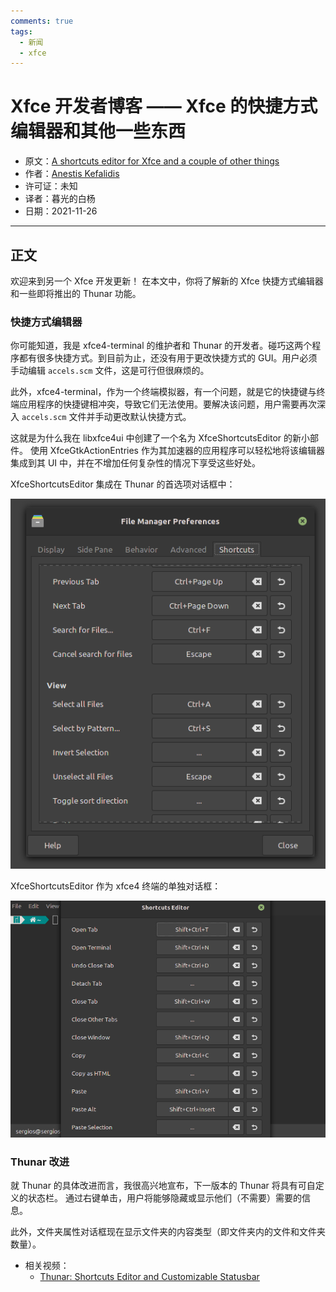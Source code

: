 ```yaml
---
comments: true
tags:
  - 新闻
  - xfce
---
```


# Xfce 开发者博客 —— Xfce 的快捷方式编辑器和其他一些东西 

- 原文：[A shortcuts editor for Xfce and a couple of other things](http://users.uoa.gr/~sdi1800073/sources/xfce_blog08.html)
- 作者：[Anestis Kefalidis](http://users.uoa.gr/~sdi1800073/)
- 许可证：未知
- 译者：暮光的白杨
- 日期：2021-11-26

----

## 正文

欢迎来到另一个 Xfce 开发更新！ 在本文中，你将了解新的 Xfce 快捷方式编辑器和一些即将推出的 Thunar 功能。

### 快捷方式编辑器

你可能知道，我是 xfce4-terminal 的维护者和 Thunar 的开发者。碰巧这两个程序都有很多快捷方式。到目前为止，还没有用于更改快捷方式的 GUI。用户必须手动编辑 `accels.scm` 文件，这是可行但很麻烦的。

此外，xfce4-terminal，作为一个终端模拟器，有一个问题，就是它的快捷键与终端应用程序的快捷键相冲突，导致它们无法使用。要解决该问题，用户需要再次深入 `accels.scm` 文件并手动更改默认快捷方式。

这就是为什么我在 libxfce4ui 中创建了一个名为 XfceShortcutsEditor 的新小部件。 使用 XfceGtkActionEntries 作为其加速器的应用程序可以轻松地将该编辑器集成到其 UI 中，并在不增加任何复杂性的情况下享受这些好处。

XfceShortcutsEditor 集成在 Thunar 的首选项对话框中：

![01](./images/2021-11/thunar_pre.png)

XfceShortcutsEditor 作为 xfce4 终端的单独对话框：

![02](./images/2021-11/terminal_pre.png)

### Thunar 改进

就 Thunar 的具体改进而言，我很高兴地宣布，下一版本的 Thunar 将具有可自定义的状态栏。 通过右键单击，用户将能够隐藏或显示他们（不需要）需要的信息。

此外，文件夹属性对话框现在显示文件夹的内容类型（即文件夹内的文件和文件夹数量）。

- 相关视频：
    * [Thunar: Shortcuts Editor and Customizable Statusbar](https://youtu.be/sL6lXPnN9CM)